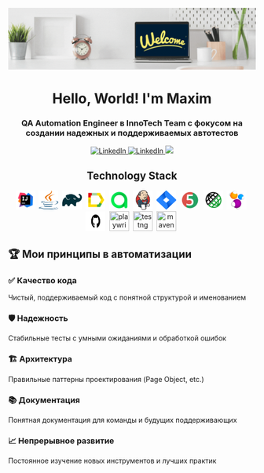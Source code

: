 ![Banner](./Banner.gif)

<div id="header" align="center">
	<h1>Hello, World! I'm Maxim </h1>
	<h3>QA Automation Engineer в InnoTech Team с фокусом на создании надежных и поддерживаемых автотестов</h3>
	<a href="www.linkedin.com/in/maksim-dolgodvorov">
	<img src="https://img.shields.io/badge/LinkedIn-blue?style=for-the-badge&logo=linkedin&logoColor=white" alt="LinkedIn"/>
</a>
	<a href="https://t.me/ma_dolgodvorov">
	<img src="https://img.shields.io/badge/Telegram-2CA5E0?style=for-the-badge&logo=telegram&logoColor=white" alt="LinkedIn"/>
</a>
	<a href="https://www.facebook.com/profile.php?id=100072807490482&mibextid=LQQJ4d">
	<img src="https://img.shields.io/badge/Facebook-%231877F2.svg?style=for-the-badge&logo=Facebook&logoColor=white"/>
</a>
</div>


<h2 align="center">Technology Stack </h2>

<p align="center">
<img src="https://github.com/Max0490/Max0490/blob/main/IDEA-logo.svg" title="idea" width="40" height="40" />&nbsp;
<img src="https://github.com/Max0490/Max0490/blob/main/java-logo.svg" title="java" width="40" height="40" />&nbsp;
<img src="https://github.com/Max0490/Max0490/blob/main/gradle-logo.svg" title="gradle" width="40" height="40" />&nbsp;
<img src="https://github.com/Max0490/Max0490/blob/main/allure-Report-logo.svg" title="allure" width="40" height="40" />&nbsp;
<img src="https://github.com/Max0490/Max0490/blob/main/allure-ee-logo.svg" title="allure" width="40" height="40" />&nbsp;
<img src="https://github.com/Max0490/Max0490/blob/main/jenkins-logo.svg" title="jenkins" width="40" height="40" />&nbsp;
<img src="https://github.com/Max0490/Max0490/blob/main/jira-logo.svg" title="jira" width="40" height="40" />&nbsp;
<img src="https://github.com/Max0490/Max0490/blob/main/junit5-logo.svg" title="junit" width="40" height="40" />&nbsp;
<img src="https://github.com/Max0490/Max0490/blob/main/rest-assured-logo.svg" title="rest" width="40" height="40" />&nbsp;
<img src="https://github.com/Max0490/Max0490/blob/main/selenide-logo.svg" title="selenide" width="40" height="40" />&nbsp;
<img src="https://github.com/Max0490/Max0490/blob/main/GitHub-Logo.wine.svg" title="github" width="40" height="40" />&nbsp;
<img src="https://playwright.dev/img/playwright-logo.svg" title="playwright" width="40" height="40" />&nbsp;
<img src="https://github.com/Max0490/Max0490/blob/main/testng-logo.svg" title="testng" width="40" height="40" />&nbsp;
<img src="https://github.com/Max0490/Max0490/blob/main/maven-logo.svg" title="maven" width="40" height="40" />&nbsp;
</p>
	
## 🏆 Мои принципы в автоматизации

### ✅ **Качество кода**
Чистый, поддерживаемый код с понятной структурой и именованием

### 🛡️ **Надежность**  
Стабильные тесты с умными ожиданиями и обработкой ошибок

### 🏗️ **Архитектура**
Правильные паттерны проектирования (Page Object, etc.)

### 📚 **Документация**
Понятная документация для команды и будущих поддерживающих

### 📈 **Непрерывное развитие**
Постоянное изучение новых инструментов и лучших практик



<!--
**Max0490/Max0490** is a ✨ _special_ ✨ repository because its `README.md` (this file) appears on your GitHub profile.

Here are some ideas to get you started:

- 🔭 I’m currently working on ...
- 🌱 I’m currently learning ...
- 👯 I’m looking to collaborate on ...
- 🤔 I’m looking for help with ...
- 💬 Ask me about ...
- 📫 How to reach me: ...
- 😄 Pronouns: ...
- ⚡ Fun fact: ...
-->

